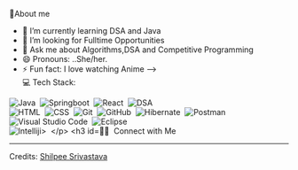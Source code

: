  💫About me 
 


- 🌱 I’m currently learning DSA and Java 
- 🤔 I’m looking for Fulltime Opportunities
- 💬 Ask me about Algorithms,DSA and Competitive Programming
- 😄 Pronouns: ..She/her.
- ⚡ Fun fact: I love watching Anime
-->
  <Br>
   💻 Tech Stack:

<p><img src="https://img.shields.io/badge/-Java-05122A?style=flat&amp;logo=Java" alt="Java">&nbsp;
<img src="https://img.shields.io/badge/-Springboot-05122A?style=flat&amp;logo=springboot" alt="Springboot">&nbsp;
<img src="https://img.shields.io/badge/-React-05122A?style=flat&amp;logo=react" alt="React">&nbsp;
 <img src="https://img.shields.io/badge/-DSA-05122A?style=flat&amp;logo=DSA" alt="DSA">&nbsp;
<br>
<img src="https://img.shields.io/badge/-HTML-05122A?style=flat&amp;logo=HTML5" alt="HTML">&nbsp;
<img src="https://img.shields.io/badge/-CSS-05122A?style=flat&amp;logo=CSS3&amp;logoColor=1572B6" alt="CSS">&nbsp;
<img src="https://img.shields.io/badge/-Git-05122A?style=flat&amp;logo=git" alt="Git">&nbsp;
<img src="https://img.shields.io/badge/-GitHub-05122A?style=flat&amp;logo=github" alt="GitHub">&nbsp;
 <img src="https://img.shields.io/badge/-Hibernate-05122A?style=flat&amp;logo=hibernate" alt="Hibernate">&nbsp;
 <img src="https://img.shields.io/badge/-Postman-05122A?style=flat&amp;logo=postman" alt="Postman">&nbsp;
<br>
<img src="https://img.shields.io/badge/-Visual%20Studio%20Code-05122A?style=flat&amp;logo=visual-studio-code&amp;logoColor=007ACC" alt="Visual Studio Code">&nbsp;
<img src="https://img.shields.io/badge/-Eclipse-05122A?style=flat&amp;logo=eclipse-ide&amp;logoColor=2C2255" alt="Eclipse"><br>
<img src="https://img.shields.io/badge/-Intelliji-05122A?style=flat&amp;logo=intelliji" alt="Intelliji>&nbsp;
</p>


<h3 id="-connect-with-me">🤝🏻 &nbsp;Connect with Me</h3>

<hr>
<p>Credits: <a href="https://github.com/shilpee-0311">Shilpee Srivastava</a></p>

